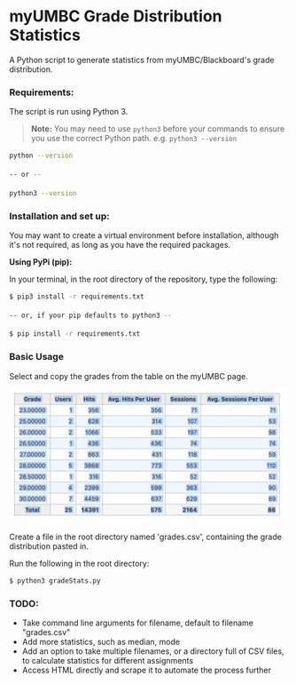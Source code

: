 # myUMBC Grade Distribution Statistics

A Python script to generate statistics from myUMBC/Blackboard's grade distribution.

### Requirements:

The script is run using Python 3.
> **Note:** You may need to use `python3` before your commands to ensure you use the correct Python path. e.g. `python3 --version`

```bash
python --version

-- or --

python3 --version
```


### Installation and set up:

You may want to create a virtual environment before installation, although it's not required, as long as you have the required packages.

**Using PyPi (pip):**

In your terminal, in the root directory of the repository, type the following:

```bash
$ pip3 install -r requirements.txt

-- or, if your pip defaults to python3 --

$ pip install -r requirements.txt
```

### Basic Usage

Select and copy the grades from the table on the myUMBC page.

![](images/grade-example.png)

Create a file in the root directory named 'grades.csv', containing the grade distribution pasted in.

Run the following in the root directory:

```bash
$ python3 gradeStats.py
```

### TODO:
* Take command line arguments for filename, default to filename "grades.csv"
* Add more statistics, such as median, mode
* Add an option to take multiple filenames, or a directory full of CSV files, to calculate statistics for different assignments
* Access HTML directly and scrape it to automate the process further

<!-- Markdown links -->

